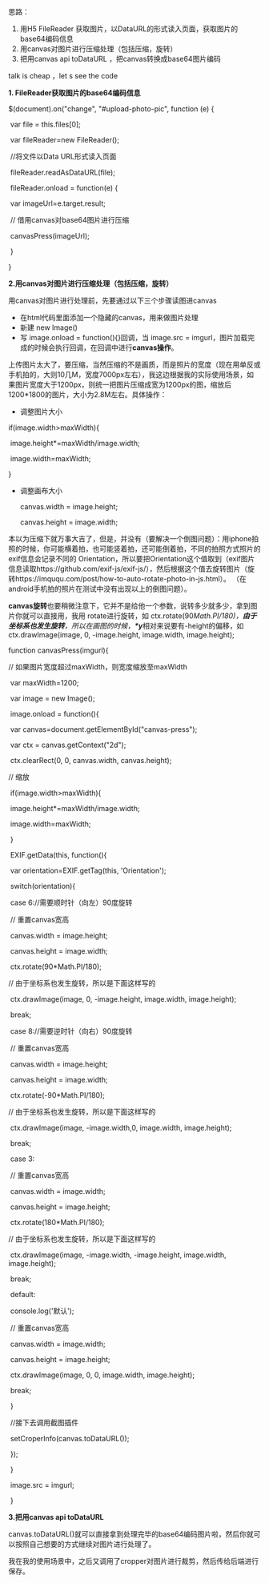 思路：

1. 用H5 FileReader 获取图片，以DataURL的形式读入页面，获取图片的base64编码信息
2. 用canvas对图片进行压缩处理（包括压缩，旋转）
3. 把用canvas api toDataURL ，把canvas转换成base64图片编码

talk is cheap ，let s see the code

**1. FileReader获取图片的base64编码信息**

  $(document).on("change", "#upload-photo-pic", function (e) {

​            var file = this.files[0];

​            var fileReader=new FileReader();

​          //将文件以Data URL形式读入页面

​           fileReader.readAsDataURL(file);

​            fileReader.onload = function(e) {

​                var imageUrl=e.target.result;

​          //  借用canvas对base64图片进行压缩

​               canvasPress(imageUrl);

​        }

}

 

**2.用canvas对图片进行压缩处理（包括压缩，旋转）**

用canvas对图片进行处理前，先要通过以下三个步骤读图进canvas

- 在html代码里面添加一个隐藏的canvas，用来做图片处理
- 新建 new Image()
- 写 image.onload = function(){}回调，当 image.src = imgurl，图片加载完成的时候会执行回调，在回调中进行**canvas操作**。

上传图片太大了，要压缩，当然压缩的不是画质，而是照片的宽度（现在用单反或手机拍的，大则10几M，宽度7000px左右），我这边根据我的实际使用场景，如果图片宽度大于1200px，则统一把图片压缩成宽为1200px的图，缩放后1200*1800的图片，大小为2.8M左右。具体操作：

- 调整图片大小   

if(image.width>maxWidth){

​                image.height*=maxWidth/image.width;

​                image.width=maxWidth;

   }

- 调整画布大小

  canvas.width = image.height;

  canvas.height = image.width;

本以为压缩下就万事大吉了，但是，并没有（要解决一个倒图问题）：用iphone拍照的时候，你可能横着拍，也可能竖着拍，还可能倒着拍，不同的拍照方式照片的exif信息会记录不同的 Orientation，所以要把Orientation这个值取到（exif图片信息读取https://github.com/exif-js/exif-js/），然后根据这个值去旋转图片（旋转https://imququ.com/post/how-to-auto-rotate-photo-in-js.html）。  （在android手机拍的照片在测试中没有出现以上的倒图问题）。

**canvas旋转**也要稍微注意下，它并不是给他一个参数，说转多少就多少，拿到图片你就可以直接用，我用 rotate进行旋转，如  ctx.rotate(90*Math.PI/180)，**由于坐标系也发生旋转**，所以在画图的时候，**\*y***相对来说要有-height的偏移，如ctx.drawImage(image, 0, -image.height, image.width, image.height);

 function canvasPress(imgurl){

//        如果图片宽度超过maxWidth，则宽度缩放至maxWidth

​        var maxWidth=1200;

​        var image = new Image();

​        image.onload = function(){

​            var canvas=document.getElementById("canvas-press");

​            var ctx = canvas.getContext("2d");

​            ctx.clearRect(0, 0, canvas.width, canvas.height);

//            缩放

​            if(image.width>maxWidth){

​                image.height*=maxWidth/image.width;

​                image.width=maxWidth;

​            }

​            EXIF.getData(this, function(){

​                var orientation=EXIF.getTag(this, 'Orientation');

​                    switch(orientation){

​                        case 6://需要顺时针（向左）90度旋转

​                            // 重置canvas宽高

​                            canvas.width = image.height;

​                            canvas.height = image.width;

​                            ctx.rotate(90*Math.PI/180);

//                            由于坐标系也发生旋转，所以是下面这样写的

​                            ctx.drawImage(image, 0, -image.height, image.width, image.height);

​                            break;

​                        case 8://需要逆时针（向右）90度旋转

​                            // 重置canvas宽高

​                            canvas.width = image.height;

​                            canvas.height = image.width;

​                            ctx.rotate(-90*Math.PI/180);

//                            由于坐标系也发生旋转，所以是下面这样写的

​                            ctx.drawImage(image, -image.width,0, image.width, image.height);

​                            break;

​                        case 3:

​                            // 重置canvas宽高

​                            canvas.width = image.width;

​                            canvas.height = image.height;

​                            ctx.rotate(180*Math.PI/180);

//                            由于坐标系也发生旋转，所以是下面这样写的

​                            ctx.drawImage(image, -image.width, -image.height, image.width, image.height);

​                            break;

​                        default:

​                            console.log('默认');

​                            // 重置canvas宽高

​                            canvas.width = image.width;

​                            canvas.height = image.height;

​                            ctx.drawImage(image, 0, 0, image.width, image.height);

​                            break;

​                    }

​                //接下去调用截图插件

​                setCroperInfo(canvas.toDataURL());

​            });

​        }

​        image.src = imgurl;

​    }

**3.把用canvas api toDataURL**

canvas.toDataURL()就可以直接拿到处理完毕的base64编码图片啦，然后你就可以按照自己想要的方式继续对图片进行处理了。

我在我的使用场景中，之后又调用了cropper对图片进行裁剪，然后传给后端进行保存。